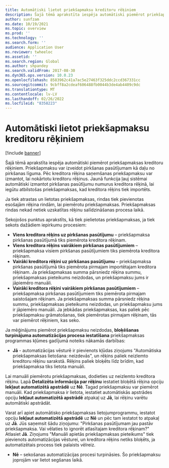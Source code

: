```yaml
---
title: Automātiski lietot priekšapmaksu kreditoru rēķiniem
description: Šajā tēmā aprakstīta iespēja automātiski piemērot priekšapmaksas kreditoru rēķiniem.
author: sunfzam
ms.date: 10/19/2021
ms.topic: overview
ms.prod: ''
ms.technology: ''
ms.search.form: ''
audience: Application User
ms.reviewer: twheeloc
ms.assetid: ''
ms.search.region: Global
ms.author: shpandey
ms.search.validFrom: 2017-08-30
ms.dyn365.ops.version: 10.0.23
ms.openlocfilehash: 8583962c41a7ac5e27463f325ddc2ccd367331cc
ms.sourcegitcommit: 9cbff8a2cdeaf606488fb0044b3de4ab4409c9dc
ms.translationtype: MT
ms.contentlocale: lv-LV
ms.lasthandoff: 02/26/2022
ms.locfileid: "8358223"
---
```

# <a name="automatically-apply-to-vendor-invoices"></a>Automātiski lietot priekšapmaksu kreditoru rēķiniem

[!include [banner](../includes/banner.md)]

Šajā tēmā aprakstīta iespēja automātiski piemērot priekšapmaksas kreditoru rēķiniem. Priekšapmaksu var izveidot pirkšanas pasūtījumam kā daļu no pirkšanas līguma. Pēc kreditora rēķina saņemšanas priekšapmaksu var izmantot, lai nokārtotu kreditoru rēķinus. Jaunā funkcija ļauj sistēmai automātiski izmantot pirkšanas pasūtījumu numurus kreditora rēķinā, lai iegūtu atbilstošas priekšapmaksas, kad kreditora rēķins tiek importēts.

Ja tiek atrastas un lietotas priekšapmaksas, rindas tiek pievienotas esošajām rēķina rindām, lai piemērotu priekšapmaksas. Priekšapmaksas rindas nekad netiek uzskatītas rēķinu salīdzināšanas procesa laikā.

Sekojošos punktus aprakstīts, kā tiek pielietotas priekšapmaksas, ja tiek sekots dažādiem iepirkumu procesiem:

- **Viens kreditora rēķins uz pirkšanas pasūtījumu** – priekšapmaksa pirkšanas pasūtījumā tiks piemērota kreditora rēķinam.
- **Viens kreditora rēķins vairākiem pirkšanas pasūtījumiem** – priekšapmaksa visiem pirkšanas pasūtījumiem tiks piemērota kreditora rēķinam.
- **Vairāki kreditora rēķini uz pirkšanas pasūtījumu** – priekšapmaksa pirkšanas pasūtījumā tiks piemērota pirmajam importētajam kreditora rēķinam. Ja priekšapmaksas summa pārsniedz rēķina summu, priekšapmaksas pieteikums neizdodas, un priekšapmaksu jums ir jāpiemēro manuāli.
- **Vairāki kreditora rēķini vairākiem pirkšanas pasūtījumiem** – priekšapmaksa pirkšanas pasūtījumiem tiks piemērota pirmajam saistošajam rēķinam. Ja priekšapmaksas summa pārsniedz rēķina summu, priekšapmaksas pieteikums neizdodas, un priekšapmaksu jums ir jāpiemēro manuāli. Ja jebkādas priekšapmaksas, kas paliek pēc priekšapmaksu grāmatošanas, tiek piemērotas pirmajam rēķinam, tās var piemērot rēķiniem, kas seko.

Ja mēģinājums piemērot priekšapmaksu neizdodas, **bloķēšanas turpinājuma automatizācijas procesa iestatīšana** priekšapmaksas programmas kļūmes gadījumā noteiks nākamās darbības:

- **Jā** - automatizācijas vēsturē ir pievienots kļūdas ziņojums "Automātiska priekšapmaksas lietošana: neizdevās", un rēķins paliek neizlemto kreditoru rēķinu sarakstā. Rēķins paliek bloķēts līdz brīdim, kad priekšapmaksa tiks lietota manuāli.

Lai manuāli piemērotu priekšapmaksas, dodieties uz neizlemto kreditora rēķinu. Lapā **Detalizēta informācija par rēķinu** iestatiet bloķētā rēķina opciju **Iekļaut automatizētā apstrādē** uz **Nē**. Tagad priekšapmaksu var piemērot manuāli. Kad priekšapmaksa ir lietota, iestatiet automātiskās apstrādes opciju **Iekļaut automatizētā apstrādē** atpakaļ uz **Jā**, lai rēķinu varētu automātiski apstrādāt.

Varat arī apiet automātisko priekšapmaksas lietojumprogrammu, iestatot opciju **Iekļaut automatizētā apstrādē** uz **Nē** un pēc tam iestatot to atpakaļ uz **Jā**. Jūs saņemsit šādu ziņojumu: "Pirkšanas pasūtījumam jau pastāv priekšapmaksa. Vai vēlaties to ignorēt atlasītajam kreditora rēķinam?" Atlasiet **Jā**. Ziņojums "Manuāli apietās priekšapmaksas pieteikums" tiek pievienots automatizācijas vēsturei, un kreditora rēķins netiks bloķēts, ja automatizētais process tiek palaists vēlreiz.

- **Nē** – sekošanas automatizācijas procesi turpināsies. Šo priekšapmaksu joprojām var lietot segšanas laikā.
